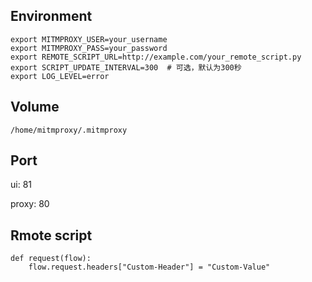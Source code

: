 ## Environment

```
export MITMPROXY_USER=your_username
export MITMPROXY_PASS=your_password
export REMOTE_SCRIPT_URL=http://example.com/your_remote_script.py
export SCRIPT_UPDATE_INTERVAL=300  # 可选，默认为300秒
export LOG_LEVEL=error
```

## Volume

```
/home/mitmproxy/.mitmproxy
```

## Port

ui: 81

proxy: 80

## Rmote script

```
def request(flow):
    flow.request.headers["Custom-Header"] = "Custom-Value"
```